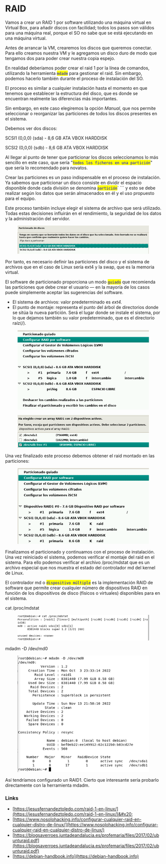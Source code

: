 # RAID

Vamos a crear un RAID 1 por software utilizando una máquina virtual en Virtual Box, para añadir discos con facilidad; todos los pasos son válidos para una máquina real, porque el SO no sabe que se está ejecutando en una máquina virtual.

Antes de arrancar la VM, crearemos los discos que queremos conectar. Para ello creamos nuestra VM y le agregamos un disco duro de modo que tengamos dos para poder crear nuestra copia espejo.

En realidad deberíamos poder crear el raid 1 por la línea de comandos, utilizando la herramienta <mark style="color:blue;">`mdadm`</mark> para gestionar el raid. Sin embargo, podemos hacerlo también durante el proceso de instalación del SO.

El proceso es similar a cualquier instalación hasta el momento en que tenemos que establecer la estructura del disco, que es donde se encuentran realmente las diferencias más importantes.

Sin embargo, en este caso elegiremos la opción _Manual_, que nos permite seleccionar o reorganizar las particiones de todos los discos presentes en el sistema.

Debemos ver dos discos:

SCSI1 (0,0,0) (sda) - 8,6 GB ATA VBOX HARDDISK

SCSI2 (0,0,0) (sdb) - 8,6 GB ATA VBOX HARDDISK

Al llegar al punto de tener que particionar los discos seleccionamos lo más sencillo en este caso, que sería "<mark style="color:blue;">`todos los ficheros en una partición`</mark>" que sería lo recomendado para novatos.

Crear las particiones  es un paso indispensable en el proceso de instalación. Ya sabemos que particionar un disco consiste en dividir el espacio disponible donde cada división se denomina <mark style="color:blue;">`partición`</mark>` ``` y esto se debe realizar según los datos que serán almacenados en él y el uso propuesto para el equipo.&#x20;

Este proceso también incluye elegir el sistema de archivo que será utilizado. Todas estas decisiones influirán en el rendimiento, la seguridad de los datos y la administración del servidor.

<figure><img src="../../.gitbook/assets/image (3) (1) (3) (1).png" alt=""><figcaption></figcaption></figure>

Por tanto, es necesario definir las particiones del disco y el sistema de archivos que en el caso de Linux sería ext4 y la swap, que es la memoria virtual.&#x20;

El software de particionado proporciona un modo <mark style="color:blue;">`guiado`</mark> que recomienda las particiones que debe crear el usuario — en la mayoría de los casos puede simplemente aceptar las sugerencias del software.

* El sistema de archivos: valor predeterminado es _ext4._
* El punto de montaje: representa el punto del árbol de directorios donde se sitúa la nueva partición. Será el lugar donde se instale el sistema, por lo que dejamos también su valor predeterminado, que es el directorio raíz(/).

<figure><img src="../../.gitbook/assets/image (10) (3).png" alt=""><figcaption></figcaption></figure>

<figure><img src="../../.gitbook/assets/image (4) (1) (2).png" alt=""><figcaption></figcaption></figure>



Una vez finalizado este proceso debemos obtener el raid montado en las particiones:

<figure><img src="../../.gitbook/assets/image (7) (1) (2) (1).png" alt=""><figcaption></figcaption></figure>

Finalizamos el particionado y continuamos con el proceso de instalación. Una vez reiniciado el sistema, podemos verificar el montaje del raid en el sistema. Para ello podemos verificar el archivo /proc/mdstat que es un archivo especial que nos muestra el estado del controlador md del kernel de Linux.&#x20;

El controlador md o <mark style="color:blue;">`dispositivo múltiple`</mark> es la implementación RAID de software que permite crear cualquier número de dispositivos RAID en función de los dispositivos de disco (físicos o virtuales) disponibles para en el sistema.

cat /proc/mdstat

<figure><img src="../../.gitbook/assets/image (1) (1) (3) (1).png" alt=""><figcaption></figcaption></figure>

mdadm -D  /dev/md0

<figure><img src="../../.gitbook/assets/image (6) (3).png" alt=""><figcaption></figcaption></figure>



Así tendríamos configurado un RAID1. Cierto que interesante sería probarlo directamente con la herramienta mdadm.



### Links

* [https://jesusfernandeztoledo.com/raid-1-en-linux/](https://jesusfernandeztoledo.com/raid-1-en-linux/)&#x20;
* [https://www.nosolohacking.info/configurar-cualquier-raid-en-cualquier-distro-de-linux/](https://www.nosolohacking.info/configurar-cualquier-raid-en-cualquier-distro-de-linux/)
* [https://blogsaverroes.juntadeandalucia.es/profemaria/files/2017/02/ubunturaid.pdf](https://blogsaverroes.juntadeandalucia.es/profemaria/files/2017/02/ubunturaid.pdf)
* [https://debian-handbook.info](https://debian-handbook.info)





